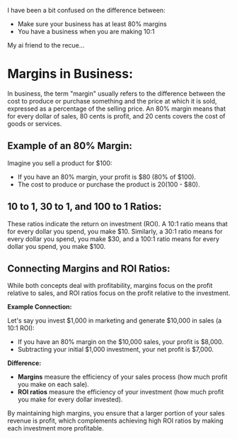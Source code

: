 I have been a bit confused on the difference between:
- Make sure your business has at least 80% margins
- You have a business when you are making 10:1

My ai friend to the recue...

# Margins in Business:

In business, the term "margin" usually refers to the difference between the cost to produce or purchase something and the price at which it is sold, expressed as a percentage of the selling price. An 80% margin means that for every dollar of sales, 80 cents is profit, and 20 cents covers the cost of goods or services.

## Example of an 80% Margin:

Imagine you sell a product for $100:

- If you have an 80% margin, your profit is $80 (80% of $100).
- The cost to produce or purchase the product is $20 ($100 - $80).

## 10 to 1, 30 to 1, and 100 to 1 Ratios:

These ratios indicate the return on investment (ROI). A 10:1 ratio means that for every dollar you spend, you make $10. Similarly, a 30:1 ratio means for every dollar you spend, you make $30, and a 100:1 ratio means for every dollar you spend, you make $100.

## Connecting Margins and ROI Ratios:

While both concepts deal with profitability, margins focus on the profit relative to sales, and ROI ratios focus on the profit relative to the investment.

**Example Connection:**

Let's say you invest $1,000 in marketing and generate $10,000 in sales (a 10:1 ROI):

- If you have an 80% margin on the $10,000 sales, your profit is $8,000.
- Subtracting your initial $1,000 investment, your net profit is $7,000.

**Difference:**

- **Margins** measure the efficiency of your sales process (how much profit you make on each sale).
- **ROI ratios** measure the efficiency of your investment (how much profit you make for every dollar invested).

By maintaining high margins, you ensure that a larger portion of your sales revenue is profit, which complements achieving high ROI ratios by making each investment more profitable.
